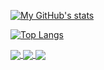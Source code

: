 [![My GitHub's stats](https://github-readme-stats.vercel.app/api?username=lukefleed&count_private=true&theme=dracula)](https://github.com/lukefleed/lukefleed)

[![Top Langs](https://github-readme-stats.vercel.app/api/top-langs/?username=lukefleed&layout=compact&theme=dracula)](https://github.com/lukefleed/lukefleed)

<a href="https://github.com/lukefleed/lab-didattico">
  <img align="center" src="https://github-readme-stats.vercel.app/api/pin/?username=lukefleed&repo=lab-didattico&theme=dracula" />
</a>
<a href="https://github.com/lukefleed/raspberry">
  <img align="center" src="https://github-readme-stats.vercel.app/api/pin/?username=lukefleed&repo=raspberry&theme=dracula" />
</a>
<a href="https://github.com/lukefleed/Dispensa-sul-calcolo-integrale">
  <img align="center" src="https://github-readme-stats.vercel.app/api/pin/?username=lukefleed&repo=Dispensa-sul-calcolo-integrale&theme=dracula" />
</a>
